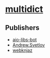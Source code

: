 # [multidict](https://pypi.org/project/multidict)



## Publishers
- [aio-libs-bot](https://pypi.org/user/aio-libs-bot)
- [Andrew.Svetlov](https://pypi.org/user/Andrew.Svetlov)
- [webknjaz](https://pypi.org/user/webknjaz)

